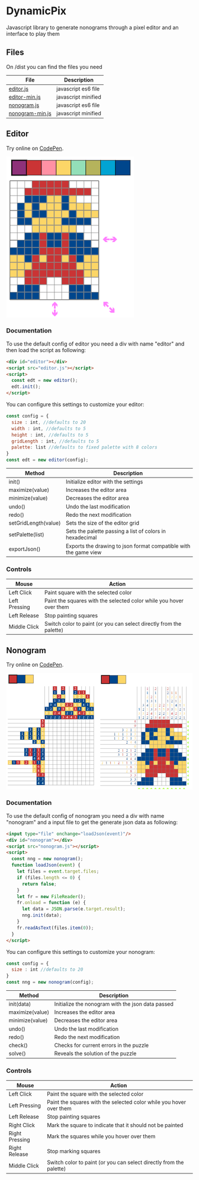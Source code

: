 # DynamicPix
Javascript library to generate nonograms through a pixel editor and an interface to play them

## Files

On /dist you can find the files you need

| File | Description  |
|--|--|
| [editor.js](https://raw.githubusercontent.com/kazluBR/DynamicPix/master/dist/editor.js) | javascript es6 file |
| [editor-min.js](https://cdn.jsdelivr.net/gh/kazluBR/DynamicPix/dist/v1.0.0/editor-min.js) | javascript minified |
| [nonogram.js](https://raw.githubusercontent.com/kazluBR/DynamicPix/master/dist/nonogram.js) | javascript es6 file |
| [nonogram-min.js](https://cdn.jsdelivr.net/gh/kazluBR/DynamicPix/dist/v1.0.0/nonogram-min.js) | javascript minified |

## Editor
Try online on [CodePen](https://codepen.io/kazluBR/full/WNpvEJz).

![alt text](/docs/editor_view.png)

### Documentation
To use the default config of editor you need a div with name "editor" and then load the script as following:

```html
<div id="editor"></div>
<script src="editor.js"></script>
<script>
  const edt = new editor();
  edt.init();
</script>
```

You can configure this settings to customize your editor:

```javascript
const config = {
  size : int, //defaults to 20
  width : int, //defaults to 5
  height : int, //defaults to 5
  gridLength : int, //defaults to 5
  palette: list //defaults to fixed palette with 8 colors
}
const edt = new editor(config);
```

| Method | Description |
| - | - |
| init() | Initialize editor with the settings |
| maximize(value) | Increases the editor area |
| minimize(value) | Decreases the editor area |
| undo() | Undo the last modification |
| redo() | Redo the next modification |
| setGridLength(value) | Sets the size of the editor grid |
| setPalette(list) | Sets the palette passing a list of colors in hexadecimal |
| exportJson() | Exports the drawing to json format compatible with the game view |

### Controls
| Mouse | Action |
| - | - |
| Left Click | Paint square with the selected color |
| Left Pressing | Paint the squares with the selected color while you hover over them |
| Left Release | Stop painting squares |
| Middle Click | Switch color to paint (or you can select directly from the palette) |

## Nonogram
Try online on [CodePen](https://codepen.io/kazluBR/full/pJqrgY).

![alt text](/docs/nonogram_view.png)

### Documentation
To use the default config of nonogram you need a div with name "nonogram" and a input file to get the generate json data as following:

```html
<input type="file" onchange="loadJson(event)"/>
<div id="nonogram"></div>
<script src="nonogram.js"></script>
<script>
  const nng = new nonogram();
  function loadJson(event) {
	let files = event.target.files;
	if (files.length <= 0) {
	  return false;
	}
	let fr = new FileReader();
	fr.onload = function (e) {
	  let data = JSON.parse(e.target.result);
	  nng.init(data);
	}
	fr.readAsText(files.item(0));
  }
</script>
```

You can configure this settings to customize your nonogram:

```javascript
const config = {
  size : int //defaults to 20
}
const nng = new nonogram(config);
```

| Method | Description |
| - | - |
| init(data) | Initialize the nonogram with the json data passed |
| maximize(value) | Increases the editor area |
| minimize(value) | Decreases the editor area |
| undo() | Undo the last modification |
| redo() | Redo the next modification |
| check() | Checks for current errors in the puzzle |
| solve() | Reveals the solution of the puzzle |

### Controls
| Mouse | Action |
| - | - |
| Left Click | Paint the square with the selected color |
| Left Pressing | Paint the squares with the selected color while you hover over them |
| Left Release | Stop painting squares |
| Right Click | Mark the square to indicate that it should not be painted  |
| Right Pressing | Mark the squares while you hover over them |
| Right Release | Stop marking squares |
| Middle Click | Switch color to paint (or you can select directly from the palette) |